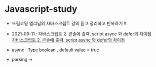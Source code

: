 # Javascript-study
- 드림코딩 엘리님의 자바스크립트 강의 듣고 정리하고 반복하기 !!

- 2021-09-11 : 자바스크립트 2. 콘솔에 출력, script async 와 defer의 차이점<br>
<a href="https://www.youtube.com/watch?v=tJieVCgGzhs&list=PLv2d7VI9OotTVOL4QmPfvJWPJvkmv6h-2&index=2">자바스크립트 2. 콘솔에 출력, script async 와 defer의 차이점</a>

- async : Type boolean , default value = true
- parsing -> <script async> [fetching js ... Command(down)] -> parsing -> success download js ->  parsing stop [executing js ] -> parsing
- defer : <script defer> -> [fetching js ... Command(down)] -> all parsing -> executing js

- 'use strict'
자바스크립트 엔진이 조금 더 효율적으로 더 빠르고 분석하고 실행하는데 있어서 조금 더 나은 성능 개선을 기대볼 수 있음!<br>

